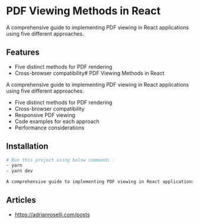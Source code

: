 # PDF Viewing Methods in React

A comprehensive guide to implementing PDF viewing in React applications using five different approaches.

## Features

- Five distinct methods for PDF rendering
- Cross-browser compatibility# PDF Viewing Methods in React

A comprehensive guide to implementing PDF viewing in React applications using five different approaches.

- Five distinct methods for PDF rendering
- Cross-browser compatibility
- Responsive PDF viewing
- Code examples for each approach
- Performance considerations

## Installation

```bash
# Run this project using below commands :
- yarn
- yarn dev

A comprehensive guide to implementing PDF viewing in React applications using five different approaches.
```

## Articles

- <https://adrianroselli.com/posts>
